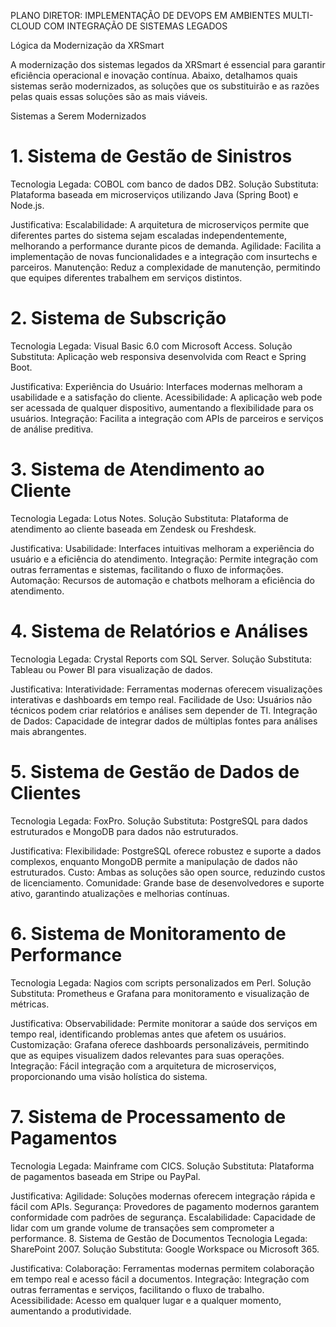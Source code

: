 PLANO DIRETOR: IMPLEMENTAÇÃO DE DEVOPS EM AMBIENTES MULTI-CLOUD COM INTEGRAÇÃO DE SISTEMAS LEGADOS

Lógica da Modernização da XRSmart

A modernização dos sistemas legados da XRSmart é essencial para garantir eficiência operacional e inovação contínua. Abaixo, detalhamos quais sistemas serão modernizados, as soluções que os substituirão e as razões pelas quais essas soluções são as mais viáveis.

Sistemas a Serem Modernizados

# 1. Sistema de Gestão de Sinistros
Tecnologia Legada: COBOL com banco de dados DB2.
Solução Substituta: Plataforma baseada em microserviços utilizando Java (Spring Boot) e Node.js.

Justificativa:
Escalabilidade: A arquitetura de microserviços permite que diferentes partes do sistema sejam escaladas independentemente, melhorando a performance durante picos de demanda.
Agilidade: Facilita a implementação de novas funcionalidades e a integração com insurtechs e parceiros.
Manutenção: Reduz a complexidade de manutenção, permitindo que equipes diferentes trabalhem em serviços distintos.

# 2. Sistema de Subscrição
Tecnologia Legada: Visual Basic 6.0 com Microsoft Access.
Solução Substituta: Aplicação web responsiva desenvolvida com React e Spring Boot.

Justificativa:
Experiência do Usuário: Interfaces modernas melhoram a usabilidade e a satisfação do cliente.
Acessibilidade: A aplicação web pode ser acessada de qualquer dispositivo, aumentando a flexibilidade para os usuários.
Integração: Facilita a integração com APIs de parceiros e serviços de análise preditiva.

# 3. Sistema de Atendimento ao Cliente
Tecnologia Legada: Lotus Notes.
Solução Substituta: Plataforma de atendimento ao cliente baseada em Zendesk ou Freshdesk.

Justificativa:
Usabilidade: Interfaces intuitivas melhoram a experiência do usuário e a eficiência do atendimento.
Integração: Permite integração com outras ferramentas e sistemas, facilitando o fluxo de informações.
Automação: Recursos de automação e chatbots melhoram a eficiência do atendimento.

# 4. Sistema de Relatórios e Análises
Tecnologia Legada: Crystal Reports com SQL Server.
Solução Substituta: Tableau ou Power BI para visualização de dados.

Justificativa:
Interatividade: Ferramentas modernas oferecem visualizações interativas e dashboards em tempo real.
Facilidade de Uso: Usuários não técnicos podem criar relatórios e análises sem depender de TI.
Integração de Dados: Capacidade de integrar dados de múltiplas fontes para análises mais abrangentes.

# 5. Sistema de Gestão de Dados de Clientes
Tecnologia Legada: FoxPro.
Solução Substituta: PostgreSQL para dados estruturados e MongoDB para dados não estruturados.

Justificativa:
Flexibilidade: PostgreSQL oferece robustez e suporte a dados complexos, enquanto MongoDB permite a manipulação de dados não estruturados.
Custo: Ambas as soluções são open source, reduzindo custos de licenciamento.
Comunidade: Grande base de desenvolvedores e suporte ativo, garantindo atualizações e melhorias contínuas.

# 6. Sistema de Monitoramento de Performance
Tecnologia Legada: Nagios com scripts personalizados em Perl.
Solução Substituta: Prometheus e Grafana para monitoramento e visualização de métricas.

Justificativa:
Observabilidade: Permite monitorar a saúde dos serviços em tempo real, identificando problemas antes que afetem os usuários.
Customização: Grafana oferece dashboards personalizáveis, permitindo que as equipes visualizem dados relevantes para suas operações.
Integração: Fácil integração com a arquitetura de microserviços, proporcionando uma visão holística do sistema.

# 7. Sistema de Processamento de Pagamentos
Tecnologia Legada: Mainframe com CICS.
Solução Substituta: Plataforma de pagamentos baseada em Stripe ou PayPal.

Justificativa:
Agilidade: Soluções modernas oferecem integração rápida e fácil com APIs.
Segurança: Provedores de pagamento modernos garantem conformidade com padrões de segurança.
Escalabilidade: Capacidade de lidar com um grande volume de transações sem comprometer a performance.
8. Sistema de Gestão de Documentos
Tecnologia Legada: SharePoint 2007.
Solução Substituta: Google Workspace ou Microsoft 365.

Justificativa:
Colaboração: Ferramentas modernas permitem colaboração em tempo real e acesso fácil a documentos.
Integração: Integração com outras ferramentas e serviços, facilitando o fluxo de trabalho.
Acessibilidade: Acesso em qualquer lugar e a qualquer momento, aumentando a produtividade.
